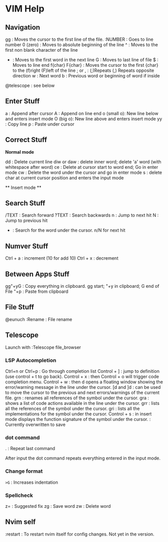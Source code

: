 # VIM Help

## Navigation

gg : Moves the cursor to the first line of the file.
:NUMBER : Goes to line number
0 (zero) : Moves to absolute beginning of the line
^ : Moves to the first non blank character of the line
+ : Moves to the first word in the next line
G : Moves to last line of file
$ : Moves to line end
f{char} F{char} : Moves the cursor to the first {char} to the (f)right (F)left of the line
    ; or , : (;)Repeats (,) Repeats opposite direction
w : Next word
b : Previous word or beginning of word if inside


@telescope : see below

## Enter Stuff

a : Append after cursor
A : Append on line end
o (small o): New line below and enters insert mode
O (big o): New line above and enters insert mode
yy : Copy line
p : Paste under cursor

## Correct Stuff

**Normal mode**

dd : Delete current line
diw or daw : delete inner word; delete 'a' word (with whitespace after word)
ce : Delete at cursor start to word end; Go in enter mode
cw : Delete the word under the cursor and go in enter mode
s : delete char at current cursor position and enters the input mode

** Insert mode **


## Search Stuff


/TEXT : Search forward
?TEXT : Search backwards
n : Jump to next hit
N : Jump to previous hit
* : Search for the word under the cursor. n/N for next hit

## Numver Stuff

Ctrl + a : increment   (10<C-a> for add 10)
Ctrl + x : decrement

## Between Apps Stuff

gg"+yG : Copy everything in clipboard. gg start; "+y in clipboard; G end of File
"+p : Paste from clipboard  

## File Stuff

@eunuch :Rename : File rename

## Telescope

Launch with :Telescope file_browser

### LSP Autocompletion

Ctrl+n or Ctrl+p : Go through completion list
Control + ] : jump to definition (use control + t to go back).
Control + x : then Control + o will trigger code completion menu.
Control + w : then d opens a floating window showing the error/warning message in the line under the cursor.
[d and ]d : can be used to move the cursor to the previous and next errors/warnings of the current file.
grn : renames all references of the symbol under the cursor.
gra : shows a list of code actions available in the line under the cursor.
grr : lists all the references of the symbol under the cursor.
gri : lists all the implementations for the symbol under the cursor.
Control + s : in insert mode displays the function signature of the symbol under the cursor. : Currently overwritten to save

### dot command

. : Repeat last command

After input the dot command repeats everything entered in the input mode.

### Change format

`>G` : Increases indentation

### Spellcheck

z= : Suggested fix
zg : Save word
zw : Delete word

## Nvim self

:restart : To restart nvim itself for config changes. Not yet in the version.
